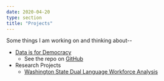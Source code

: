 ```yaml
---
date: 2020-04-20
type: section
title: "Projects"
---
```


Some things I am working on and thinking about-- 

* [Data is for Democracy](https://www.doingdemocraticdataanalysis.org)
    * See the repo on [GitHub](https://github.com/nemethc/dataisfordemocracy/tree/master/doingdemocraticdataanalysis)
* Research Projects
    * [Washington State Dual Language Workforce Analysis](https://washington-dual-language.webflow.io)


